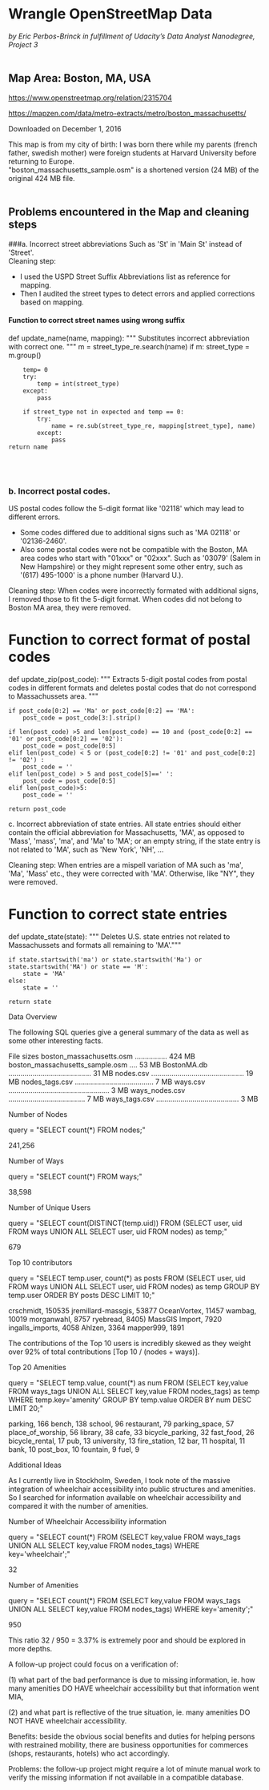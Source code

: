 # Wrangle OpenStreetMap Data  

_by Eric Perbos-Brinck in fulfillment of Udacity’s Data Analyst Nanodegree, Project 3_  
</br>


## Map Area: Boston, MA, USA  


https://www.openstreetmap.org/relation/2315704   

https://mapzen.com/data/metro-extracts/metro/boston_massachusetts/   

Downloaded on December 1, 2016


This map is from my city of birth: I was born there while my parents (french father, swedish mother) were foreign students at Harvard University before returning to Europe.   
"boston_massachusetts_sample.osm" is a shortened version (24 MB) of the original 424 MB file.
</br>
</br>

## Problems encountered in the Map and cleaning steps


###a. Incorrect street abbreviations 
Such as 'St' in 'Main St' instead of 'Street'.  
Cleaning step:   
- I used the USPD Street Suffix Abbreviations list as reference for mapping.   
- Then I audited the street types to detect errors and applied corrections based on mapping.


#### Function to correct street names using wrong suffix   

def update_name(name, mapping):
    """ Substitutes incorrect abbreviation with correct one. """
    m = street_type_re.search(name)
    if m:
        street_type = m.group()
        
        temp= 0
        try:
            temp = int(street_type)
        except:
            pass
        
        if street_type not in expected and temp == 0:
            try:
                name = re.sub(street_type_re, mapping[street_type], name)
            except:
                pass
    return name

</br>
</br>

### b. Incorrect postal codes.  


US postal codes follow the 5-digit format like '02118' which may lead to different errors.
- Some codes differed due to additional signs such as 'MA 02118' or '02136-2460'.
- Also some postal codes were not be compatible with the Boston, MA area codes who start with "01xxx" or "02xxx".
Such as '03079' (Salem in New Hampshire) or they might represent some other entry, such as '(617) 495-1000' is a phone number (Harvard U.).

Cleaning step: 
When codes were incorrectly formated with additional signs, I removed those to fit the 5-digit format.
When codes did not belong to Boston MA area, they were removed.

# Function to correct format of postal codes
def update_zip(post_code):
    """ Extracts 5-digit postal codes from postal codes in different formats
        and deletes postal codes that do not correspond to Massachussets area.
    """
    
    if post_code[0:2] == 'Ma' or post_code[0:2] == 'MA':
        post_code = post_code[3:].strip()
    
    if len(post_code) >5 and len(post_code) == 10 and (post_code[0:2] == '01' or post_code[0:2] == '02'):
        post_code = post_code[0:5]
    elif len(post_code) < 5 or (post_code[0:2] != '01' and post_code[0:2] != '02') :
        post_code = ''
    elif len(post_code) > 5 and post_code[5]==' ':
        post_code = post_code[0:5]
    elif len(post_code)>5:
        post_code = ''

    return post_code



c. Incorrect abbreviation of state entries.
All state entries should either contain the official abbreviation for Massachusetts, 'MA', as opposed to 'Mass', 'mass', 'ma', and 'Ma' to 'MA';
or an empty string, if the state entry is not related to 'MA', such as 'New York', 'NH', ...

Cleaning step:
When entries are a mispell variation of MA such as 'ma', 'Ma', 'Mass' etc., they were corrected with 'MA'.
Otherwise, like "NY", they were removed.

# Function to correct state entries
def update_state(state):
    """ Deletes U.S. state entries not related to Massachussets and formats all remaining to 'MA'."""
    
    if state.startswith('ma') or state.startswith('Ma') or state.startswith('MA') or state == 'M':
        state = 'MA'
    else:
        state = ''

    return state




Data Overview

The following SQL queries give a general summary of the data as well as some other interesting facts.

File sizes
boston_massachusetts.osm ................ 424 MB
boston_massachusetts_sample.osm .... 53 MB
BostonMA.db ......................................... 31 MB
nodes.csv .............................................. 19 MB
nodes_tags.csv ....................................... 7 MB
ways.csv .................................................. 3 MB
ways_nodes.csv ...................................... 7 MB
ways_tags.csv ......................................... 3 MB


Number of Nodes

query = "SELECT count(*) FROM nodes;"

241,256


Number of Ways

query = "SELECT count(*) FROM ways;"

38,598


Number of Unique Users

query = "SELECT count(DISTINCT(temp.uid)) FROM (SELECT user, uid FROM ways UNION ALL SELECT user, uid FROM nodes) as temp;"

679



Top 10 contributors

query = "SELECT temp.user, count(*) as posts
FROM (SELECT user, uid FROM ways UNION ALL SELECT user, uid FROM nodes) as temp 
GROUP BY temp.user ORDER BY posts DESC LIMIT 10;"

crschmidt, 150535
jremillard-massgis, 53877
OceanVortex, 11457
wambag, 10019
morganwahl, 8757
ryebread, 8405)
MassGIS Import, 7920
ingalls_imports, 4058
Ahlzen, 3364
mapper999, 1891

The contributions of the Top 10 users is incredibly skewed as they weight over 92% of total contributions [Top 10 / (nodes + ways)].



Top 20 Amenities

query = "SELECT temp.value, count(*) as num
FROM (SELECT key,value FROM ways_tags UNION ALL SELECT key,value FROM nodes_tags) as temp
WHERE temp.key='amenity' GROUP BY temp.value ORDER BY num DESC LIMIT 20;"


 parking, 166
 bench, 138
 school, 96
 restaurant, 79
 parking_space, 57
 place_of_worship, 56
 library, 38
 cafe, 33
 bicycle_parking, 32
 fast_food, 26
 bicycle_rental, 17
 pub, 13
 university, 13
 fire_station, 12
 bar, 11
 hospital, 11
 bank, 10
 post_box, 10
 fountain, 9
 fuel, 9 




Additional Ideas

As I currently live in Stockholm, Sweden, I took note of the massive integration of wheelchair accessibility into public structures and amenities.
So I searched for information available on wheelchair accessibility  and compared it with the number of amenities.

Number of Wheelchair Accessibility information

query = "SELECT count(*) FROM (SELECT key,value FROM ways_tags UNION ALL SELECT key,value FROM nodes_tags) WHERE key='wheelchair';"

32


Number of Amenities

query = "SELECT count(*) FROM (SELECT key,value FROM ways_tags UNION ALL SELECT key,value FROM nodes_tags) WHERE key='amenity';"

950


This ratio 32 / 950 = 3.37% is extremely poor and should be explored in more depths.

A follow-up project could focus on a verification of:

(1) what part of the bad performance is due to missing information, ie. how many amenities DO HAVE wheelchair accessibility but that information went MIA,

(2) and what part is reflective of the true situation, ie. many amenities DO NOT HAVE wheelchair accessibility.

Benefits: beside the obvious social benefits and duties for helping persons with restrained mobility, there are business opportunities for commerces (shops, restaurants, hotels) who act accordingly.

Problems: the follow-up project might require a lot of minute manual work to verify the missing information if not available in a compatible database.


